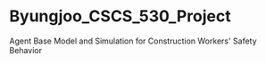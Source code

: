# Byungjoo_CSCS_530_Project
Agent Base Model and Simulation for Construction Workers' Safety Behavior
